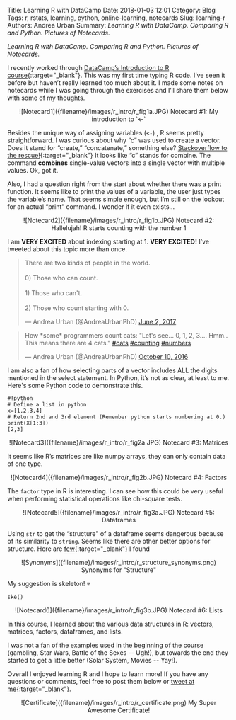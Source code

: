 Title: Learning R with DataCamp
Date: 2018-01-03 12:01
Category: Blog
Tags: r, rstats, learning, python, online-learning, notecards
Slug: learning-r
Authors: Andrea Urban
Summary: *Learning R with DataCamp. Comparing R and Python. Pictures of Notecards.*

*Learning R with DataCamp. Comparing R and Python. Pictures of Notecards.*

I recently worked through [DataCamp’s Introduction to R course](https://www.datacamp.com/courses/free-introduction-to-r){:target="_blank"}. This was my first time typing R code. I’ve seen it before but haven’t really learned too much about it. I made some notes on notecards while I was going through the exercises and I’ll share them below with some of my thoughts. 

<center> ![Notecard1]({filename}/images/r_intro/r_fig1a.JPG)
Notecard #1: My introduction to `<-`   </center> 


Besides the unique way of assigning variables (`<-`) , R seems pretty straightforward. I was curious about why “c” was used to create a vector. Does it stand for “create,” “concatenate,” something else? [Stackoverflow to the rescue!](https://stackoverflow.com/questions/11488820/why-use-c-to-define-vector){:target="_blank"} It looks like “c” stands for combine. The command **combines** single-value vectors into a single vector with multiple values. Ok, got it.

Also, I had a question right from the start about whether there was a print function. It seems like to print the values of a variable, the user just types the variable’s name. That seems simple enough, but I’m still on the lookout for an actual “print” command.  I wonder if it even exists...

<center> ![Notecard2]({filename}/images/r_intro/r_fig1b.JPG)
Notecard #2: Hallelujah! R starts counting with the number 1  </center> 

I am **VERY EXCITED** about indexing starting at 1. **VERY EXCITED!**
I’ve tweeted about this topic more than once.

<blockquote class="twitter-tweet" data-lang="en"><p lang="en" dir="ltr">There are two kinds of people in the world.<br><br>0) Those who can count.<br><br>1) Those who can&#39;t.<br><br>2) Those who count starting with 0.</p>&mdash; Andrea Urban (@AndreaUrbanPhD) <a href="https://twitter.com/AndreaUrbanPhD/status/870697006309691392?ref_src=twsrc%5Etfw">June 2, 2017</a></blockquote>
<script async src="https://platform.twitter.com/widgets.js" charset="utf-8"></script>


<blockquote class="twitter-tweet" data-lang="en"><p lang="en" dir="ltr">How *some* programmers count cats: &quot;Let&#39;s see... 0, 1, 2, 3.... Hmm..  This means there are 4 cats.&quot; <a href="https://twitter.com/hashtag/cats?src=hash&amp;ref_src=twsrc%5Etfw">#cats</a> <a href="https://twitter.com/hashtag/counting?src=hash&amp;ref_src=twsrc%5Etfw">#counting</a> <a href="https://twitter.com/hashtag/numbers?src=hash&amp;ref_src=twsrc%5Etfw">#numbers</a></p>&mdash; Andrea Urban (@AndreaUrbanPhD) <a href="https://twitter.com/AndreaUrbanPhD/status/785515478277947392?ref_src=twsrc%5Etfw">October 10, 2016</a></blockquote>
<script async src="https://platform.twitter.com/widgets.js" charset="utf-8"></script>



I am also a fan of how selecting parts of a vector includes ALL the digits mentioned in the select statement. In Python, it’s not as clear, at least to me. Here's some Python code to demonstrate this.

    #!python
    # Define a list in python
    x=[1,2,3,4]
    # Return 2nd and 3rd element (Remember python starts numbering at 0.)
    print(X[1:3])
    [2,3]

<center> ![Notecard3]({filename}/images/r_intro/r_fig2a.JPG)
Notecard #3: Matrices   </center> 

It seems like R’s matrices are like numpy arrays, they can only contain data of one type. 

<center> ![Notecard4]({filename}/images/r_intro/r_fig2b.JPG)
Notecard #4: Factors   </center> 

The `factor` type in R is interesting. I can see how this could be very useful when performing statistical operations like chi-square tests.

<center> ![Notecard5]({filename}/images/r_intro/r_fig3a.JPG)
Notecard #5: Dataframes  </center> 

Using `str` to get the “structure" of a dataframe seems dangerous because of its similarity to `string`.  Seems like there are other better options for structure. Here are [few](http://www.thesaurus.com/browse/structure){:target="_blank"} I found


<center> ![Synonyms]({filename}/images/r_intro/r_structure_synonyms.png)
Synonyms for "Structure"   </center> 

My suggestion is skeleton! 💀 

`ske()`   

<center> ![Notecard6]({filename}/images/r_intro/r_fig3b.JPG)
Notecard #6: Lists  </center> 

In this course, I learned about the various data structures in R: vectors, matrices, factors, dataframes, and lists.

I was not a fan of the examples used in the beginning of the course (gambling, Star Wars, Battle of the Sexes -- Ugh!), but towards the end they started to get a little better (Solar System, Movies -- Yay!). 

Overall I enjoyed learning R and I hope to learn more! 
If you have any questions or comments, feel free to post them below or [tweet at me](https://twitter.com/AndreaUrbanPhD){:target="_blank"}. 


<center> ![Certificate]({filename}/images/r_intro/r_certificate.png)
My Super Awesome Certificate! </center> 